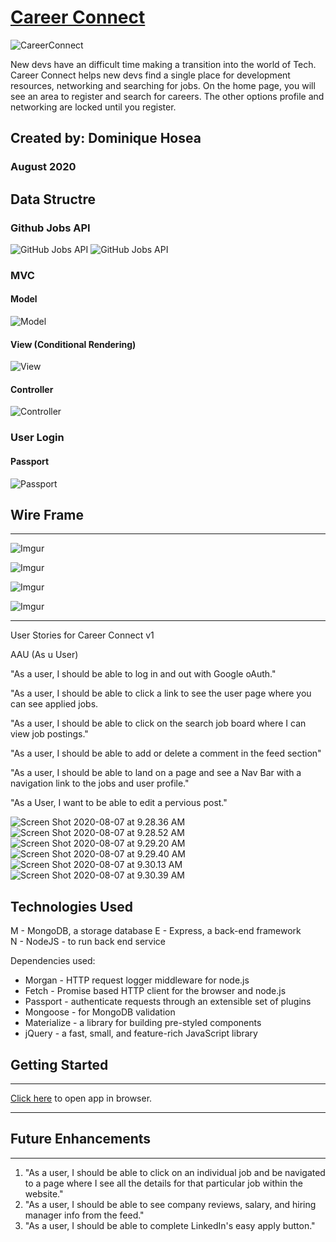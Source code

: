# [Career Connect](www.career-connect.io)

![CareerConnect](https://i.imgur.com/Mc6BdV0.png)

New devs have an difficult time making a transition into the world of Tech. Career Connect helps new devs find a single place for development resources, networking and searching for jobs. On the home page, you will see an area to register and search for careers. The other options profile and networking are locked until you register.  

## Created by: Dominique Hosea

### August 2020

## Data Structre

### Github Jobs API
![GitHub Jobs API](https://i.imgur.com/sdP1PLa.png)
![GitHub Jobs API](https://i.imgur.com/c5E9ji0.png)

### MVC 
#### Model
![Model](https://i.imgur.com/yDCcCE3.png)
#### View (Conditional Rendering)
![View](https://i.imgur.com/4ibvheK.png)
#### Controller
![Controller](https://i.imgur.com/nLsl9UN.png)

### User Login
#### Passport
![Passport](https://i.imgur.com/HluIAmx.png)

## Wire Frame
______________________________________________________________________________________

![Imgur](https://i.imgur.com/v3yudxV.png)

![Imgur](https://i.imgur.com/haPpfAm.png)

![Imgur](https://i.imgur.com/tTHl8iG.png)

![Imgur](https://i.imgur.com/vXhOdg5.png)

____________________
User Stories for Career Connect v1

AAU (As u User)

"As a user, I should be able to log in and out with Google oAuth."

"As a user, I should be able to click a link to see the user page where you can see applied jobs.

"As a user, I should be able to click on the search job board where I can view job postings."

"As a user, I should be able to add or delete a comment in the feed section"

"As a user, I should be able to land on a page and see a Nav Bar with a navigation link to the jobs and user profile."

"As a User, I want to be able to edit a pervious post."

![Screen Shot 2020-08-07 at 9.28.36 AM](https://i.imgur.com/XNYM9Fs.png)
![Screen Shot 2020-08-07 at 9.28.52 AM](https://i.imgur.com/ERvub29.png)
![Screen Shot 2020-08-07 at 9.29.20 AM](https://i.imgur.com/MjRtxI4.png)
![Screen Shot 2020-08-07 at 9.29.40 AM](https://i.imgur.com/tiLfjyx.png)
![Screen Shot 2020-08-07 at 9.30.13 AM](https://i.imgur.com/mOAzsyj.png)
![Screen Shot 2020-08-07 at 9.30.39 AM](https://i.imgur.com/YZNVx7T.png)

## Technologies Used

M - MongoDB, a storage database
E - Express, a back-end framework  
N - NodeJS - to run back end service

Dependencies used:

- Morgan - HTTP request logger middleware for node.js
- Fetch - Promise based HTTP client for the browser and node.js
- Passport - authenticate requests through an extensible set of plugins
- Mongoose - for MongoDB validation
- Materialize - a library for building pre-styled components
- jQuery - a fast, small, and feature-rich JavaScript library 

## Getting Started
____________________

[Click here](https://careerconnect.herokuapp.com/) to open app in browser.
____________________

## Future Enhancements
____________________
1. "As a user, I should be able to click on an individual job and be navigated to a page where I see all the details for that particular job within the website."
2. "As a user, I should be able to see company reviews, salary, and hiring manager info from the feed."
3. "As a user, I should be able to complete LinkedIn's easy apply button."
